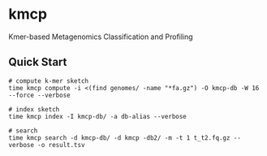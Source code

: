 # kmcp

Kmer-based Metagenomics Classification and Profiling

## Quick Start

    # compute k-mer sketch
    time kmcp compute -i <(find genomes/ -name "*fa.gz") -O kmcp-db -W 16 --force --verbose

    # index sketch
    time kmcp index -I kmcp-db/ -a db-alias --verbose
    
    # search    
    time kmcp search -d kmcp-db/ -d kmcp -db2/ -m -t 1 t_t2.fq.gz --verbose -o result.tsv

